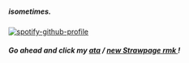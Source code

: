    #####     isometimes. 

[![spotify-github-profile](https://spotify-github-profile.kittinanx.com/api/view?uid=31aolntofja7eezo74jmie3eaa6e&cover_image=true&theme=novatorem&show_offline=false&background_color=121212&interchange=false&bar_color=000000&bar_color_cover=false)](https://github.com/kittinan/spotify-github-profile)

   ##### Go ahead and click my [ata](https://zemeah777.atabook.org/) / [new Strawpage rmk ](https://isometimesstikeu.straw.page)! 


  
